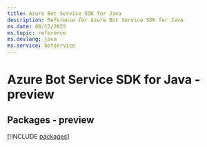 ```yaml
---
title: Azure Bot Service SDK for Java
description: Reference for Azure Bot Service SDK for Java
ms.date: 08/13/2025
ms.topic: reference
ms.devlang: java
ms.service: botservice
---
```

# Azure Bot Service SDK for Java - preview
## Packages - preview
[!INCLUDE [packages](bot-service-index.md)]
